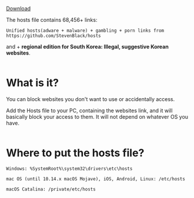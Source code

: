 [Download](https://github.com/kegang0619/BlockHosts/raw/master/hosts)

The hosts file contains 68,456+ links: 
```
Unified hosts(adware + malware) + gambling + porn links from https://github.com/StevenBlack/hosts
```
and + **regional edition for South Korea: Illegal, suggestive Korean websites**.
<br><br>

# What is it?

You can block websites you don't want to use or accidentally access.

Add the Hosts file to your PC, containing the websites link, and it will basically block your access to them. It will not depend on whatever OS you have.
<br><br>

# Where to put the hosts file?

```
Windows: %SystemRoot%\system32\drivers\etc\hosts

mac OS (until 10.14.x macOS Mojave), iOS, Android, Linux: /etc/hosts

macOS Catalina: /private/etc/hosts
```
